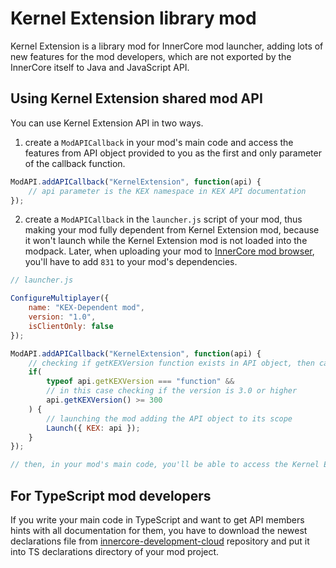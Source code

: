 # Kernel Extension library mod

Kernel Extension is a library mod for InnerCore mod launcher, adding lots of new features for the mod developers, which are not exported by the InnerCore itself to Java and JavaScript API.

## **Using Kernel Extension shared mod API**

You can use Kernel Extension API in two ways.

1) create a `ModAPICallback` in your mod's main code and access the features from API object provided to you as the first and only parameter of the callback function.

```js
ModAPI.addAPICallback("KernelExtension", function(api) {
    // api parameter is the KEX namespace in KEX API documentation
});
```

2) create a `ModAPICallback` in the `launcher.js` script of your mod, thus making your mod fully dependent from Kernel Extension mod, because it won't launch while the Kernel Extension mod is not loaded into the modpack. Later, when uploading your mod to [InnerCore mod browser](https://icmods.mineprogramming.org), you'll have to add `831` to your mod's dependencies.

```js
// launcher.js

ConfigureMultiplayer({
    name: "KEX-Dependent mod",
    version: "1.0",
    isClientOnly: false
});

ModAPI.addAPICallback("KernelExtension", function(api) {
    // checking if getKEXVersion function exists in API object, then calling it and checking if the version is applicable for your mod
    if(
        typeof api.getKEXVersion === "function" &&
        // in this case checking if the version is 3.0 or higher
        api.getKEXVersion() >= 300
    ) {
        // launching the mod adding the API object to its scope
        Launch({ KEX: api });
    }
});

// then, in your mod's main code, you'll be able to access the Kernel Extension API using the KEX variable (same as in documentation, so this way is very convenient for TypeScript developers using KEX API declarations)
```

## **For TypeScript mod developers**

If you write your main code in TypeScript and want to get API members hints with all documentation for them,
you have to download the newest declarations file from [innercore-development-cloud](https://github.com/DMHYT/innercore-development-cloud/tree/kex-declarations/) repository and put it into TS declarations directory of your mod project.
